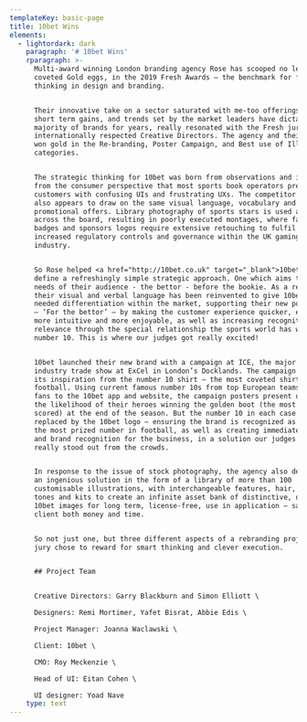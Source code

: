 ```yaml
---
templateKey: basic-page
title: 10bet Wins
elements:
  - lightordark: dark
    paragraph: '# 10bet Wins'
    rparagraph: >-
      Multi-award winning London branding agency Rose has scooped no less than 3
      coveted Gold eggs, in the 2019 Fresh Awards – the benchmark for fresh
      thinking in design and branding.


      Their innovative take on a sector saturated with me-too offerings, where
      short term gains, and trends set by the market leaders have dictated the
      majority of brands for years, really resonated with the Fresh jury of
      internationally respected Creative Directors. The agency and their client
      won gold in the Re-branding, Poster Campaign, and Best use of Illustration
      categories.


      The strategic thinking for 10bet was born from observations and insights
      from the consumer perspective that most sports book operators present
      customers with confusing UIs and frustrating UXs. The competitor landscape
      also appears to draw on the same visual language, vocabulary and
      promotional offers. Library photography of sports stars is used almost
      across the board, resulting in poorly executed montages, where faces,
      badges and sponsors logos require extensive retouching to fulfil the
      increased regulatory controls and governance within the UK gaming
      industry.


      So Rose helped <a href="http://10bet.co.uk" target="_blank">10bet</a>
      define a refreshingly simple strategic approach. One which aims to put the
      needs of their audience - the bettor - before the bookie. As a result,
      their visual and verbal language has been reinvented to give 10bet much
      needed differentiation within the market, supporting their new positioning
      – ‘For the bettor’ – by making the customer experience quicker, easier,
      more intuitive and more enjoyable, as well as increasing recognition and
      relevance through the special relationship the sports world has with the
      number 10. This is where our judges got really excited!


      10bet launched their new brand with a campaign at ICE, the major annual
      industry trade show at ExCel in London’s Docklands. The campaign draws all
      its inspiration from the number 10 shirt – the most coveted shirt in
      football. Using current famous number 10s from top European teams to drive
      fans to the 10bet app and website, the campaign posters present odds on
      the likelihood of their heroes winning the golden boot (the most goals
      scored) at the end of the season. But the number 10 in each case has been
      replaced by the 10bet logo – ensuring the brand is recognized as owning
      the most prized number in football, as well as creating immediate impact
      and brand recognition for the business, in a solution our judges felt
      really stood out from the crowds.


      In response to the issue of stock photography, the agency also delivered
      an ingenious solution in the form of a library of more than 100
      customisable illustrations, with interchangeable features, hair, skin
      tones and kits to create an infinite asset bank of distinctive, ownable
      10bet images for long term, license-free, use in application – saving the
      client both money and time.


      So not just one, but three different aspects of a rebranding project the
      jury chose to reward for smart thinking and clever execution.


      ## Project Team


      Creative Directors: Garry Blackburn and Simon Elliott \

      Designers: Remi Mortimer, Yafet Bisrat, Abbie Edis \

      Project Manager: Joanna Waclawski \

      Client: 10bet \

      CMO: Roy Meckenzie \

      Head of UI: Eitan Cohen \

      UI designer: Yoad Nave
    type: text
---
```


